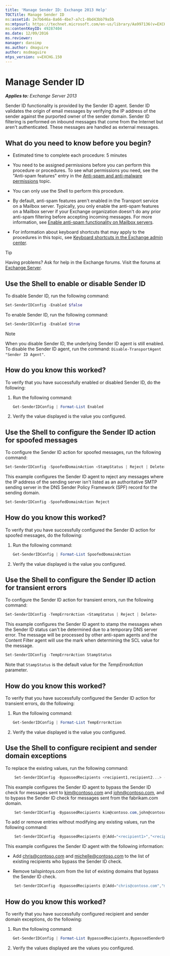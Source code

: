 ```yaml
---
title: 'Manage Sender ID: Exchange 2013 Help'
TOCTitle: Manage Sender ID
ms:assetid: 2e7b646a-8a66-4be7-a7c1-0bd43bb79a5b
ms:mtpsurl: https://technet.microsoft.com/en-us/library/Aa997136(v=EXCHG.150)
ms:contentKeyID: 49287404
ms.date: 12/09/2016
ms.reviewer: 
manager: dansimp
ms.author: dmaguire
author: msdmaguire
mtps_version: v=EXCHG.150
---
```


# Manage Sender ID

_**Applies to:** Exchange Server 2013_

Sender ID functionality is provided by the Sender ID agent. Sender ID validates the origin of email messages by verifying the IP address of the sender against the purported owner of the sender domain. Sender ID filtering is performed on inbound messages that come from the Internet but aren't authenticated. These messages are handled as external messages.

## What do you need to know before you begin?

  - Estimated time to complete each procedure: 5 minutes

  - You need to be assigned permissions before you can perform this procedure or procedures. To see what permissions you need, see the "Anti-spam features" entry in the [Anti-spam and anti-malware permissions](anti-spam-and-anti-malware-permissions-exchange-2013-help.md) topic.

  - You can only use the Shell to perform this procedure.

  - By default, anti-spam features aren't enabled in the Transport service on a Mailbox server. Typically, you only enable the anti-spam features on a Mailbox server if your Exchange organization doesn't do any prior anti-spam filtering before accepting incoming messages. For more information, see [Enable anti-spam functionality on Mailbox servers](enable-anti-spam-functionality-on-mailbox-servers-exchange-2013-help.md).

  - For information about keyboard shortcuts that may apply to the procedures in this topic, see [Keyboard shortcuts in the Exchange admin center](keyboard-shortcuts-in-the-exchange-admin-center-2013-help.md).

> [!TIP]
> Having problems? Ask for help in the Exchange forums. Visit the forums at [Exchange Server](https://go.microsoft.com/fwlink/p/?linkid=60612).

## Use the Shell to enable or disable Sender ID

To disable Sender ID, run the following command:

```powershell
Set-SenderIDConfig -Enabled $false
```

To enable Sender ID, run the following command:

```powershell
Set-SenderIDConfig -Enabled $true
```

> [!NOTE]
> When you disable Sender ID, the underlying Sender ID agent is still enabled. To disable the Sender ID agent, run the command: <CODE>Disable-TransportAgent "Sender ID Agent"</CODE>.

## How do you know this worked?

To verify that you have successfully enabled or disabled Sender ID, do the following:

1. Run the following command:

    ```powershell
    Get-SenderIDConfig | Format-List Enabled
    ```

2. Verify the value displayed is the value you configured.

## Use the Shell to configure the Sender ID action for spoofed messages

To configure the Sender ID action for spoofed messages, run the following command:

```powershell
Set-SenderIDConfig -SpoofedDomainAction <StampStatus | Reject | Delete>
```

This example configures the Sender ID agent to reject any messages where the IP address of the sending server isn't listed as an authoritative SMTP sending server in the DNS Sender Policy Framework (SPF) record for the sending domain.

```powershell
Set-SenderIDConfig -SpoofedDomainAction Reject
```

## How do you know this worked?

To verify that you have successfully configured the Sender ID action for spoofed messages, do the following:

1. Run the following command:

    ```powershell
    Get-SenderIDConfig | Format-List SpoofedDomainAction
    ```

2. Verify the value displayed is the value you configured.

## Use the Shell to configure the Sender ID action for transient errors

To configure the Sender ID action for transient errors, run the following command:

```powershell
Set-SenderIDConfig -TempErrorAction <StampStatus | Reject | Delete>
```

This example configures the Sender ID agent to stamp the messages when the Sender ID status can't be determined due to a temporary DNS server error. The message will be processed by other anti-spam agents and the Content Filter agent will use the mark when determining the SCL value for the message.

```powershell
Set-SenderIDConfig -TempErrorAction StampStatus
```

Note that `StampStatus` is the default value for the *TempErrorAction* parameter.

## How do you know this worked?

To verify that you have successfully configured the Sender ID action for transient errors, do the following:

1. Run the following command:

    ```powershell
    Get-SenderIDConfig | Format-List TempErrorAction
    ```

2. Verify the value displayed is the value you configured.

## Use the Shell to configure recipient and sender domain exceptions

To replace the existing values, run the following command:

```powershell
    Set-SenderIDConfig -BypassedRecipients <recipient1,recipient2...> -BypassedSenderDomains <domain1,domain2...>
```

This example configures the Sender ID agent to bypass the Sender ID check for messages sent to kim@contoso.com and john@contoso.com, and to bypass the Sender ID check for messages sent from the fabrikam.com domain.

```powershell
    Set-SenderIDConfig -BypassedRecipients kim@contoso.com,john@contoso.com -BypassedSenderDomains fabrikam.com
```

To add or remove entries without modifying any existing values, run the following command:

```powershell
    Set-SenderIDConfig -BypassedRecipients @{Add="<recipient1>","<recipient2>"...; Remove="<recipient1>","<recipient2>"...} -BypassedSenderDomains @{Add="<domain1>","<domain2>"...; Remove="<domain1>","<domain2>"...}
```

This example configures the Sender ID agent with the following information:

  - Add chris@contoso.com and michelle@contoso.com to the list of existing recipients who bypass the Sender ID check.

  - Remove tailspintoys.com from the list of existing domains that bypass the Sender ID check.

<!-- end list -->

```powershell
    Set-SenderIDConfig -BypassedRecipients @{Add="chris@contoso.com","michelle@contoso.com"} -BypassedSenderDomains @{Remove="tailspintoys.com"}
```

## How do you know this worked?

To verify that you have successfully configured recipient and sender domain exceptions, do the following:

1. Run the following command:

    ```powershell
    Get-SenderIDConfig | Format-List BypassedRecipients,BypassedSenderDomains
    ```

2. Verify the values displayed are the values you configured.
